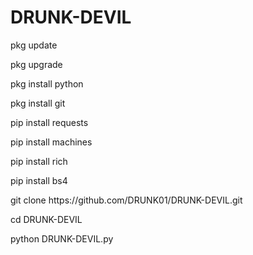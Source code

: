# DRUNK-DEVIL
 <html>
<p>pkg update<br></p>
<p>pkg upgrade<br></p>
<P>pkg install python<br></p>
<P>pkg install git<br></p>
<p>pip install requests<br></p>
<p>pip install machines<br></p>
<P>pip install rich<br<br></p>
<p>pip install bs4<br<br></p>
<P>git clone https://github.com/DRUNK01/DRUNK-DEVIL.git<br></p>
<p>cd DRUNK-DEVIL<br></p>
<p>python DRUNK-DEVIL.py<br></p>
